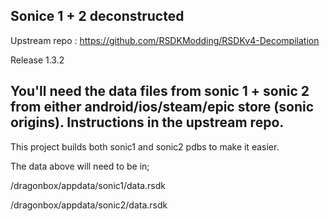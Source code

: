## Sonice 1 + 2 deconstructed

Upstream repo : https://github.com/RSDKModding/RSDKv4-Decompilation

Release 1.3.2

## You'll need the data files from sonic 1 + sonic 2 from either android/ios/steam/epic store (sonic origins). Instructions in the upstream repo. 

This project builds both sonic1 and sonic2 pdbs to make it easier. 

The data above will need to be in;

/dragonbox/appdata/sonic1/data.rsdk

/dragonbox/appdata/sonic2/data.rsdk
